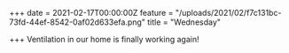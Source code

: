 +++
date = 2021-02-17T00:00:00Z
feature = "/uploads/2021/02/f7c131bc-73fd-44ef-8542-0af02d633efa.png"
title = "Wednesday"

+++
Ventilation in our home is finally working again!